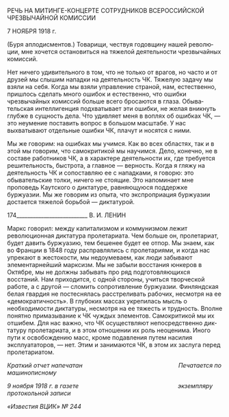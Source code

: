 РЕЧЬ НА МИТИНГЕ-КОНЦЕРТЕ СОТРУДНИКОВ ВСЕРОССИЙСКОЙ ЧРЕЗВЫЧАЙНОЙ КОМИССИИ

7 НОЯБРЯ 1918 г.

(Буря аплодисментов.) Товарищи, чествуя годовщину нашей револю­ции, мне хочется остановиться на тяжелой деятельности чрезвычайных комиссий.

Нет ничего удивительного в том, что не только от врагов, но часто и от друзей мы слышим нападки на деятельность ЧК. Тяжелую задачу мы взяли на себя. Когда мы взя­ли управление страной, нам, естественно, пришлось сделать много ошибок и естест­венно, что ошибки чрезвычайных комиссий больше всего бросаются в глаза. Обыва­тельская интеллигенция подхватывает эти ошибки, не желая вникнуть глубже в сущ­ность дела. Что удивляет меня в воплях об ошибках ЧК, — это неумение поставить во­прос в большом масштабе. У нас выхватывают отдельные ошибки ЧК, плачут и носятся с ними.

Мы же говорим: на ошибках мы учимся. Как во всех областях, так и в этой мы гово­рим, что самокритикой мы научимся. Дело, конечно, не в составе работников ЧК, а в характере деятельности их, где требуется решительность, быстрота, а главное — вер­ность. Когда я гляжу на деятельность ЧК и сопоставляю ее с нападками, я говорю: это обывательские толки, ничего не стоящие. Это напоминает мне проповедь Каутского о диктатуре, равняющуюся поддержке буржуазии. Мы же говорим из опыта, что экспро­приация буржуазии достается тяжелой борьбой — диктатурой.

  

174__________________________ В. И. ЛЕНИН

Маркс говорил: между капитализмом и коммунизмом лежит революционная дикта­тура пролетариата. Чем больше он, пролетариат, будет давить буржуазию, тем бешенее будет ее отпор. Мы знаем, как во Франции в 1848 году расправлялись с пролетариями, и когда нас упрекают в жестокости, мы недоумеваем, как люди забывают элементар­нейший марксизм. Мы не забыли восстания юнкеров в Октябре, мы не должны забы­вать про ряд подготовляющихся восстаний. Нам приходится, с одной стороны, учиться творческой работе, а с другой — сломить сопротивление буржуазии. Финляндская бе­лая гвардия не постеснялась расстреливать рабочих, несмотря на ее «демократич­ность». В глубоких массах укрепилась мысль о необходимости диктатуры, несмотря на ее тяжесть и трудность. Вполне понятно примазывание к ЧК чуждых элементов. Само­критикой мы их отшибем. Для нас важно, что ЧК осуществляют непосредственно дик­татуру пролетариата, и в этом отношении их роль неоценима. Иного пути к освобожде­нию масс, кроме подавления путем насилия эксплуататоров, — нет. Этим и занимаются ЧК, в этом их заслуга перед пролетариатом.

_Краткий отчет напечатан_                                                         _Печатается по машинописному_

_9 ноября 1918 г. в газете                                                           экземпляру протокольной записи_

_«Известия ВЦИК» № 244_